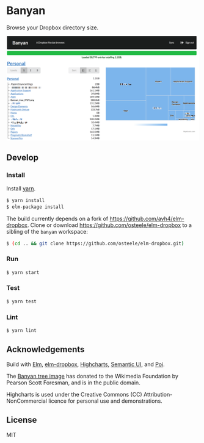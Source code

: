 # Banyan

Browse your Dropbox directory size.

![](./docs/screenshot.png)

## Develop

### Install

Install [yarn](https://yarnpkg.com).

```bash
$ yarn install
$ elm-package install
```

The build currently depends on a fork of <https://github.com/avh4/elm-dropbox>.
Clone or download <https://github.com/osteele/elm-dropbox> to a sibling of
the `banyan` workspace:

```bash
$ (cd .. && git clone https://github.com/osteele/elm-dropbox.git)
```

### Run

```bash
$ yarn start
```

### Test

```bash
$ yarn test
```

### Lint

```bash
$ yarn lint
```

## Acknowledgements

Build with [Elm](http://elm-lang.org/),
[elm-dropbox](http://package.elm-lang.org/packages/avh4/elm-dropbox/latest),
[Highcharts](https://www.highcharts.com/products/highcharts/), [Semantic
UI](https://semantic-ui.com/), and [Poi](https://poi.js.org/#/).

The [Banyan tree
image](https://commons.wikimedia.org/wiki/File:Banyan_tree_(PSF).png) has
donated to the Wikimedia Foundation by Pearson Scott Foresman, and is
in the public domain.

Highcharts is used under
the Creative Commons (CC) Attribution-NonCommercial licence for personal use
and demonstrations.

## License

MIT

